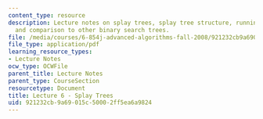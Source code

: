 ```yaml
---
content_type: resource
description: Lecture notes on splay trees, splay tree structure, running-time analysis,
  and comparison to other binary search trees.
file: /media/courses/6-854j-advanced-algorithms-fall-2008/921232cb9a69015c50002ff5ea6a9824_lec6.pdf
file_type: application/pdf
learning_resource_types:
- Lecture Notes
ocw_type: OCWFile
parent_title: Lecture Notes
parent_type: CourseSection
resourcetype: Document
title: Lecture 6 - Splay Trees
uid: 921232cb-9a69-015c-5000-2ff5ea6a9824
---
```

